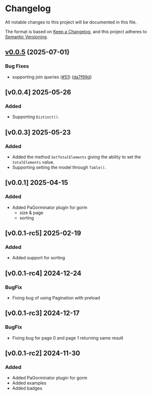 # Changelog

All notable changes to this project will be documented in this file.

The format is based on [Keep a Changelog](https://keepachangelog.com/en/1.1.0/),
and this project adheres to [Semantic Versioning](https://semver.org/spec/v2.0.0.html).

## [v0.0.5](https://github.com/manuelarte/pagorminator/compare/v0.0.4...v0.0.5) (2025-07-01)


### Bug Fixes

* supporting join queries ([#51](https://github.com/manuelarte/pagorminator/issues/51)) ([da7f99d](https://github.com/manuelarte/pagorminator/commit/da7f99df515812642b41f778f06b4c87cb3f00a9))

## [v0.0.4] 2025-05-26

### Added

- Supporting `Distinct()`.

## [v0.0.3] 2025-05-23

### Added

- Added the method `SetTotalElements` giving the ability to set the `totalElements` value.
- Supporting setting the model through `Table()`.

## [v0.0.1] 2025-04-15

### Added

- Added PaGorminator plugin for gorm
  - size & page
  - sorting

## [v0.0.1-rc5] 2025-02-19

### Added

- Added support for sorting

## [v0.0.1-rc4] 2024-12-24

### BugFix

- Fixing bug of using Pagination with preload

## [v0.0.1-rc3] 2024-12-17

### BugFix

- Fixing bug for page 0 and page 1 returning same result

## [v0.0.1-rc2] 2024-11-30

### Added

- Added PaGorminator plugin for gorm
- Added examples
- Added badges
